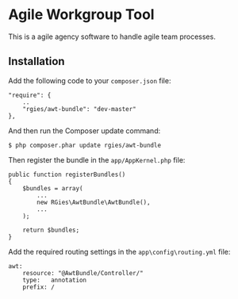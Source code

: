 Agile Workgroup Tool
===

This is a agile agency software to handle agile team processes.

## Installation ##

Add the following code to your ```composer.json``` file:

    "require": {
        ..
        "rgies/awt-bundle": "dev-master"
    },

And then run the Composer update command:

    $ php composer.phar update rgies/awt-bundle

Then register the bundle in the `app/AppKernel.php` file:

    public function registerBundles()
    {
        $bundles = array(
            ...
            new RGies\AwtBundle\AwtBundle(),
            ...
        );

        return $bundles;
    }

Add the required routing settings in the `app\config\routing.yml` file:

	awt:
    	resource: "@AwtBundle/Controller/"
    	type:	annotation
    	prefix:	/
    
